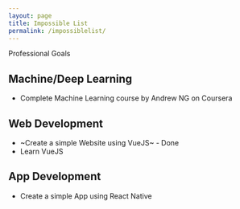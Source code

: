 ```yaml
---
layout: page
title: Impossible List
permalink: /impossiblelist/
---
```


Professional Goals

## Machine/Deep Learning
- Complete Machine Learning course by Andrew NG on Coursera

## Web Development
- ~Create a simple Website using VueJS~ - Done
- Learn VueJS

## App Development
- Create a simple App using React Native
